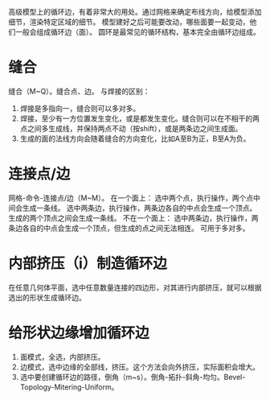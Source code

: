 高级模型上的循环边，有着非常大的用处。通过网格来确定布线方向，给模型添加细节，渲染特定区域的细节。
模型建好之后可能要改动，哪些面要一起变动，他们一般会组成循环边（面）。
圆环是最常见的循环结构，基本完全由循环边组成。

# 缝合
缝合（M~Q）。缝合点、边。
与焊接的区别：
1. 焊接是多指向一，缝合则可以多对多。
2. 焊接，至少有一方位置发生变化，或是都发生变化。缝合则可以在不相干的两点之间多生成线，并保持两点不动（按shift），或是两条边之间生成面。
3. 生成的面的法线方向会随着缝合的方向变化，比如A至B为正，B至A为负。

# 连接点/边
网格-命令-连接点/边（M~M）。
在一个面上：
选中两个点，执行操作，两个点中间会生成一条线。
选中两条边，执行操作，两条边各自的中点会生成一个顶点。生成的两个顶点之间会生成一条线。
不在一个面上：
选中两条边，执行操作，两条边各自的中点会生成一个顶点，但生成的点之间无法相连。
可用于多对多。

# 内部挤压（i）制造循环边
在任意几何体平面，选中任意数量连接的四边形，对其进行内部挤压，就可以根据选出的形状生成循环边。

# 给形状边缘增加循环边
1. 面模式，全选，内部挤压。
2. 边模式，选中边缘的全部线，挤压。这个方法会向外挤压，实际面积会增大。
3. 选中要创建循环边的路径，倒角（m~s）。倒角-拓扑-斜角-均匀。Bevel-Topology-Mitering-Uniform。